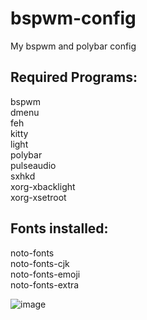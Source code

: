 # bspwm-config
My bspwm and polybar config

## Required Programs:  
bspwm  
dmenu  
feh  
kitty  
light  
polybar  
pulseaudio  
sxhkd  
xorg-xbacklight  
xorg-xsetroot  
  
## Fonts installed:  
noto-fonts  
noto-fonts-cjk  
noto-fonts-emoji  
noto-fonts-extra  

![image](https://user-images.githubusercontent.com/95054777/149671804-747a6fe0-8151-49ca-bbd5-826d6fe2a102.png)
